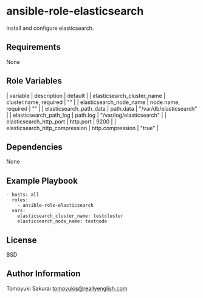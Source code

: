 ansible-role-elasticsearch
=============

Install and configure elasticsearch.

Requirements
------------

None

Role Variables
--------------

| variable | description | default |
| elasticsearch\_cluster\_name | cluster.name, required | "" |
| elasticsearch\_node\_name | node.name, required | "" |
| elasticsearch\_path\_data | path.data | "/var/db/elasticsearch" |
| elasticsearch\_path\_log | path.log | "/var/log/elasticsearch" |
| elasticsearch\_http\_port | http.port | 9200 |
| elasticsearch\_http\_compression | http.compression | "true" |

Dependencies
------------

None

Example Playbook
----------------

    - hosts: all
      roles:
        - ansible-role-elasticsearch
      vars:
        elasticsearch_cluster_name: testcluster
        elasticsearch_node_name: testnode

License
-------

BSD

Author Information
------------------

Tomoyuki Sakurai <tomoyukis@reallyenglish.com>
